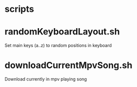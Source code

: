 # scripts

# randomKeyboardLayout.sh
Set main keys (a..z) to random positions in keyboard

# downloadCurrentMpvSong.sh
Download currently in mpv playing song
